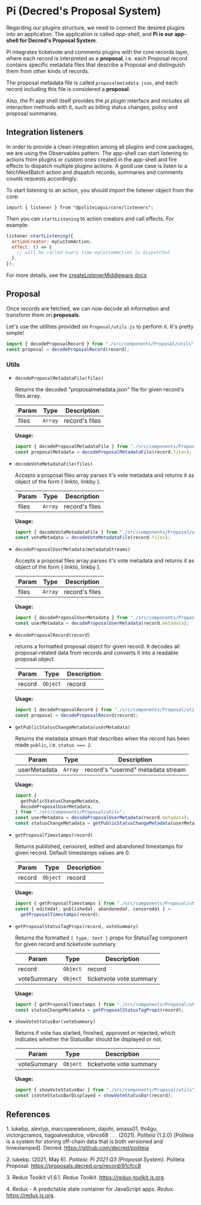# Pi (Decred's Proposal System)

Regarding our plugins structure, we need to connect the desired plugins into an
application. The application is called _app-shell_, and **Pi is our app-shell
for Decred's Proposal System**.

Pi integrates ticketvote and comments plugins with the core records layer, where
each record is interpreted as a **proposal**, i.e. each Proposal record contains
specific metadata files that describe a Proposal and distinguish them from other
kinds of records.

The proposal metadata file is called `proposalmetadata.json`, and each record
including this file is considered a **proposal**.

Also, the Pi app shell itself provides the _pi plugin_ interface and includes
all interaction methods with it, such as billing status changes, policy and
proposal summaries.

## Integration listeners

In order to provide a clean integration among all plugins and
core packages, we are using the Observables pattern. The app-shell can start
listening to actions from plugins or custom ones created in the app-shell and
fire effects to dispatch multiple plugins actions. A good use case is listen to
a fetchNextBatch action and dispatch records, summaries and comments counts
requests accordingly.

To start listening to an action, you should import the listener object from the
core:

`import { listener } from "@politeiagui/core/listeners";`

Then you can `startListening` to action creators and call effects. For example:

```js
listener.startListening({
  actionCreator: myCustomAction,
  effect: () => {
    // will be called every time myCustomAction is dispatched
  },
});
```

For more details, see the [createListenerMiddleware docs](https://redux-toolkit.js.org/api/createListenerMiddleware)

## Proposal

Once records are fetched, we can now decode all
information and transform them on **proposals**.

Let's use the utilities provided on `Proposal/utils.js` to perform it. It's
pretty simple!

```javascript
import { decodeProposalRecord } from "./src/components/Proposal/utils";
const proposal = decodeProposalRecord(record);
```

### Utils

- <a id="utils-decodeproposalmetadatafile"></a>
  `decodeProposalMetadataFile(files)`

  Returns the decoded "proposalmetadata.json" file for given record's files
  array.

  | Param | Type               | Description    |
  | ----- | ------------------ | -------------- |
  | files | <code>Array</code> | record's files |

  **Usage:**

  ```javascript
  import { decodeProposalMetadataFile } from "./src/components/Proposal/utils";
  const proposalMetadata = decodeProposalMetadataFile(record.files);
  ```

- <a id="utils-decodevotemetadatafile"></a> `decodeVoteMetadataFile(files)`

  Accepts a proposal files array parses it's vote metadata and returns it as
  object of the form { linkto, linkby }.

  | Param | Type               | Description    |
  | ----- | ------------------ | -------------- |
  | files | <code>Array</code> | record's files |

  **Usage:**

  ```javascript
  import { decodeVoteMetadataFile } from "./src/components/Proposal/utils";
  const voteMetadata = decodeVoteMetadataFile(record.files);
  ```

- <a id="utils-decodeproposalusermetadata"></a>
  `decodeProposalUserMetadata(metadataStreams)`

  Accepts a proposal files array parses it's vote metadata and returns it as
  object of the form { linkto, linkby }.

  | Param | Type               | Description    |
  | ----- | ------------------ | -------------- |
  | files | <code>Array</code> | record's files |

  **Usage:**

  ```javascript
  import { decodeProposalUserMetadata } from "./src/components/Proposal/utils";
  const userMetadata = decodeProposalUserMetadata(record.metadata);
  ```

- <a id="utils-decodeproposalrecord"></a> `decodeProposalRecord(record)`

  returns a formatted proposal object for given record. It decodes all
  proposal-related data from records and converts it into a readable proposal
  object.

  | Param  | Type                | Description |
  | ------ | ------------------- | ----------- |
  | record | <code>Object</code> | record      |

  **Usage:**

  ```javascript
  import { decodeProposalRecord } from "./src/components/Proposal/utils";
  const proposal = decodeProposalRecord(record);
  ```

- <a id="utils-getpublicstatuschangemetadata"></a>
  `getPublicStatusChangeMetadata(userMetadata)`

  Returns the metadata stream that describes when the record has been made
  `public`, i.e. `status === 2`.

  | Param        | Type               | Description                       |
  | ------------ | ------------------ | --------------------------------- |
  | userMetadata | <code>Array</code> | record's "usermd" metadata stream |

  **Usage:**

  ```javascript
  import {
    getPublicStatusChangeMetadata,
    decodeProposalUserMetadata,
  } from "./src/components/Proposal/utils";
  const userMetadata = decodeProposalUserMetadata(record.metadata);
  const statusChangeMetadata = getPublicStatusChangeMetadata(userMetadata);
  ```

- <a id="utils-getproposaltimestamps"></a> `getProposalTimestamps(record)`

  Returns published, censored, edited and abandoned timestamps for given record.
  Default timestamps values are 0.

  | Param  | Type                | Description |
  | ------ | ------------------- | ----------- |
  | record | <code>Object</code> | record      |

  **Usage:**

  ```javascript
  import { getProposalTimestamps } from "./src/components/Proposal/utils";
  const { editedat, publishedat, abandonedat, censoredat } =
    getProposalTimestamps(record);
  ```

- <a id="utils-getproposalstatustagprops"></a>
  `getProposalStatusTagProps(record, voteSummary)`

  Returns the formatted `{ type, text }` props for StatusTag component for given
  record and ticketvote summary.

  | Param       | Type                | Description             |
  | ----------- | ------------------- | ----------------------- |
  | record      | <code>Object</code> | record                  |
  | voteSummary | <code>Object</code> | ticketvote vote summary |

  **Usage:**

  ```javascript
  import { getProposalTimestamps } from "./src/components/Proposal/utils";
  const statusChangeMetadata = getProposalStatusTagProps(record);
  ```

- <a id="utils-showvotestatusbar"></a> `showVoteStatusBar(voteSummary)`

  Returns if vote has started, finished, approved or rejected, which indicates
  whether the StatusBar should be displayed or not.

  | Param       | Type                | Description             |
  | ----------- | ------------------- | ----------------------- |
  | voteSummary | <code>Object</code> | ticketvote vote summary |

  **Usage:**

  ```javascript
  import { showVoteStatusBar } from "./src/components/Proposal/utils";
  const isVoteStatusBarDisplayed = showVoteStatusBar(record);
  ```

## References

<a id="ref-1">1</a>. lukebp, alexlyp, marcopeereboom, dajohi, amass01, thi4go,
victorgcramos, tiagoalvesdulce, vibros68 . . . (2021). _Politeia_ (1.2.0)
[Politeia is a system for storing off-chain data that is both versioned and
timestamped]. Decred. https://github.com/decred/politeia

<a id="ref-2">2</a>. lukebp. (2021, May 6). _Politeia: Pi 2021 Q3 (Proposal
System)_. Politeia Proposal. https://proposals.decred.org/record/91cfcc8

<a id="ref-3">3</a>. Redux Toolkit v1.6.1. _Redux Toolkit_.
https://redux-toolkit.js.org.

<a id="ref-4">4</a>. Redux - A predictable state container for JavaScript apps.
_Redux_. https://redux.js.org.
